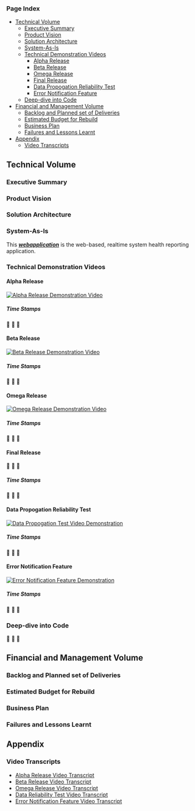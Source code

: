 ### Page Index
- [Technical Volume](#technical-volume)
  * [Executive Summary](#executive-summary)
  * [Product Vision](#product-vision)
  * [Solution Architecture](#solution-architecture)
  * [System-As-Is](#system-as-is)
  * [Technical Demonstration Videos](#technical-demonstration-videos)
    + [Alpha Release](#alpha-release)
    + [Beta Release](#beta-release)
    + [Omega Release](#omega-release)
    + [Final Release](#final-release)
    + [Data Propogation Reliability Test](#data-propogation-reliability-test)
    + [Error Notification Feature](#error-notification-feature)
  * [Deep-dive into Code](#deep-dive-into-code)
- [Financial and Management Volume](#financial-and-management-volume)
   * [Backlog and Planned set of Deliveries](#backlog-and-planned-set-of-deliveries)
  * [Estimated Budget for Rebuild](#estimated-budget-for-rebuild)
  * [Business Plan](#business-plan)
  * [Failures and Lessons Learnt](#failures-and-lessons-learnt)
- [Appendix](#appendix)
  * [Video Transcripts](#video-transcripts)

## Technical Volume
### Executive Summary

### Product Vision

### Solution Architecture

### System-As-Is
This ***[webapplication](http://webdashboard-env.eba-gddzrybt.us-east-1.elasticbeanstalk.com/)*** is the web-based, realtime system health reporting application.

### Technical Demonstration Videos
#### Alpha Release 
[![Alpha Release Demonstration Video](http://img.youtube.com/vi/JA0sFErDQJs/0.jpg)](http://www.youtube.com/watch?v=JA0sFErDQJs "Alpha Release")
##### Time Stamps
🔨 🔨 🔨

#### Beta Release 
[![Beta Release Demonstration Video](http://img.youtube.com/vi/hYYy9_IT4uc/0.jpg)](http://www.youtube.com/watch?v=hYYy9_IT4uc "Beta Release")
##### Time Stamps
🔨 🔨 🔨

#### Omega Release
[![Omega Release Demonstration Video](http://img.youtube.com/vi/XcdjYUXQX3U/0.jpg)](http://www.youtube.com/watch?v=XcdjYUXQX3U "Omega Release")
##### Time Stamps
🔨 🔨 🔨

#### Final Release 
🔨 🔨 🔨
##### Time Stamps
🔨 🔨 🔨

#### Data Propogation Reliability Test
[![Data Propogation Test Video Demonstration](http://img.youtube.com/vi/au7qQV5Tq-Q/0.jpg)](http://www.youtube.com/watch?v=au7qQV5Tq-Q "Data Propogation Reliability Test")
##### Time Stamps
🔨 🔨 🔨

#### Error Notification Feature
[![Error Notification Feature Demonstration](http://img.youtube.com/vi/tYvPlJ4o5VE/0.jpg)](http://www.youtube.com/watch?v=tYvPlJ4o5VE "Error Notification Feature")
##### Time Stamps
🔨 🔨 🔨

### Deep-dive into Code
🔨 🔨 🔨

## Financial and Management Volume
### Backlog and Planned set of Deliveries

### Estimated Budget for Rebuild

### Business Plan

### Failures and Lessons Learnt

## Appendix
### Video Transcripts
* [Alpha Release Video Transcript](video_transcripts/alpha_video_transcript.pdf)
* [Beta Release Video Transcript](video_transcripts/beta_video_transcript.pdf)
* [Omega Release Video Transcript](video_transcripts/omega_video_transcript.pdf)
* [Data Reliability Test Video Transcript](video_transcripts/omega_video_transcript.pdf)
* [Error Notification Feature Video Transcript](video_transcripts/errornotification_video_transcript.pdf)
